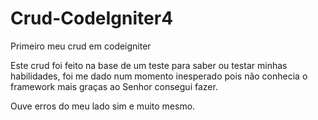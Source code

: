 # Crud-CodeIgniter4
 Primeiro meu crud em codeigniter

Este crud foi feito na base de um teste para saber ou testar minhas habilidades, foi me dado num momento inesperado pois não conhecia o framework mais graças ao Senhor consegui fazer.

Ouve erros do meu lado sim e muito mesmo.